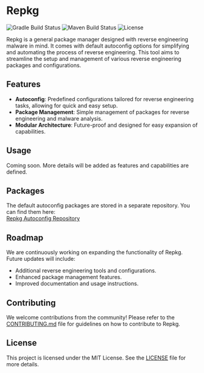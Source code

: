 # Repkg
![Gradle Build Status](https://img.shields.io/github/actions/workflow/status/heap-s/Repkg/gradle.yml)
![Maven Build Status](https://img.shields.io/github/actions/workflow/status/heap-s/Repkg/maven.yml)
![License](https://img.shields.io/github/license/heap-s/Repkg)

Repkg is a general package manager designed with reverse engineering malware in mind. It comes with default autoconfig options for simplifying and automating the process of reverse engineering. This tool aims to streamline the setup and management of various reverse engineering packages and configurations.

## Features

- **Autoconfig**: Predefined configurations tailored for reverse engineering tasks, allowing for quick and easy setup.
- **Package Management**: Simple management of packages for reverse engineering and malware analysis.
- **Modular Architecture**: Future-proof and designed for easy expansion of capabilities.

## Usage

Coming soon. More details will be added as features and capabilities are defined.

## Packages

The default autoconfig packages are stored in a separate repository. You can find them here:  
[Repkg Autoconfig Repository](https://github.com/heap-s/Repkg-autoconfig)

## Roadmap

We are continuously working on expanding the functionality of Repkg. Future updates will include:

- Additional reverse engineering tools and configurations.
- Enhanced package management features.
- Improved documentation and usage instructions.

## Contributing

We welcome contributions from the community! Please refer to the [CONTRIBUTING.md](CONTRIBUTING.md) file for guidelines on how to contribute to Repkg.

## License

This project is licensed under the MIT License. See the [LICENSE](LICENSE) file for more details.
